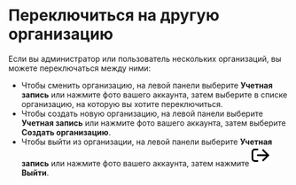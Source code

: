 # Переключиться на другую организацию


Если вы администратор или пользователь нескольких организаций, вы можете переключаться между ними:

* Чтобы сменить организацию, на левой панели выберите **Учетная запись** или нажмите фото вашего аккаунта, затем выберите в списке организацию, на которую вы хотите переключиться.
* Чтобы создать новую организацию, на левой панели выберите **Учетная запись** или нажмите фото вашего аккаунта, затем выберите **Создать организацию**.
* Чтобы выйти из организации, на левой панели выберите **Учетная запись** или нажмите фото вашего аккаунта, затем нажмите ![icon-users](../_assets/organization/icon-exit.svg) **Выйти**.  
